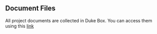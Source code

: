 ## Document Files
All project documents are collected in Duke Box.
You can access them using this [link](https://duke.app.box.com/folder/307364711130)
